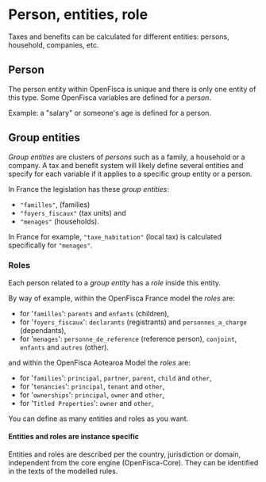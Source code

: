 # Person, entities, role

Taxes and benefits can be calculated for different entities: persons, household, companies, etc.

## Person

The person entity within OpenFisca is unique and there is only one entity of this type. Some OpenFisca variables are defined for a _person_.

Example: a "salary" or someone's age is defined for a person.

## Group entities

_Group entities_ are clusters of _persons_ such as a family, a household or a company.
A tax and benefit system will likely define several entities and specify for each variable if it applies to a specific group entity or a person.

In France the legislation has these _group entities_:

- `"familles"`,  (families)
- `"foyers_fiscaux"` (tax units) and
- `"menages"` (households).

In France for example, `"taxe_habitation"` (local tax) is calculated specifically for `"menages"`.

### Roles

Each person related to a _group entity_ has a _role_ inside this entity.

By way of example, within the OpenFisca France model the _roles_ are:

- for '```familles```': ```parents``` and ```enfants``` (children),
- for '```foyers_fiscaux```': ```declarants``` (registrants) and ```personnes_a_charge``` (dependants),
- for '```menages```': ```personne_de_reference``` (reference person), ```conjoint```, ```enfants``` and ```autres``` (other).

and within the OpenFisca Aotearoa Model the _roles_ are:

- for '```families```': ```principal```, ```partner```, ```parent```, ```child``` and ```other```,
- for '```tenancies```': ```principal```, ```tenant``` and ```other```,
- for '```ownerships```': ```principal```, ```owner``` and ```other```,
- for '```Titled Properties```': ```owner``` and ```other```,

You can define as many entities and roles as you want.

#### Entities and roles are instance specific

Entities and roles are described per the country, jurisdiction or domain, independent from the core engine (OpenFisca-Core). They can be identified in the texts of the modelled rules.
